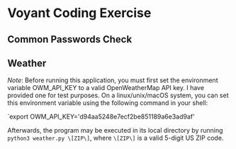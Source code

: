 # Voyant Coding Exercise

## Common Passwords Check

## Weather
*Note*: Before running this application, you must first set the environment variable OWM\_API\_KEY to a valid OpenWeatherMap API key. I have provided one for test purposes. On a linux/unix/macOS system, you can set this environment variable using the following command in your shell:

`export OWM_API_KEY='d94aa5248e7ecf2be851189a6e3ad9af'

Afterwards, the program may be executed in its local directory by running `python3 weather.py \[ZIP\]`, where `\[ZIP\]` is a valid 5-digit US ZIP code.
